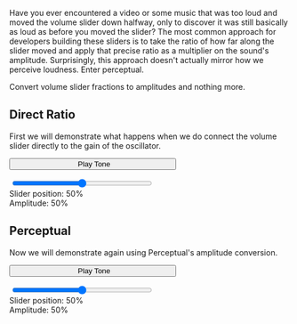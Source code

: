 Have you ever encountered a video or some music that was too loud and moved the volume slider down halfway, only to discover it was still basically as loud as before you moved the slider? The most common approach for developers building these sliders is to take the ratio of how far along the slider moved and apply that precise ratio as a multiplier on the sound's amplitude. Surprisingly, this approach doesn't actually mirror how we perceive loudness. Enter perceptual.

Convert volume slider fractions to amplitudes and nothing more.

## Direct Ratio
  First we will demonstrate what happens when we do connect the volume slider directly to the gain of the oscillator.

  <button style="width: 300px;" id="play-button-1"><i class="fa fa-play" style="margin-right: 5 px;padding-right: 5px;"></i>Play Tone</button>
  <div style="width: 350px;">
    <i class="fa fa-volume-down" style="/*! height: 100%; */ font-size: 24px;"></i>
    <input type="range" style="vertical-align: top;margin-left: 5px;margin-right: 5px;width: 252px;" id="input-volume-1">
    <i class="fa fa-volume-up" style="font-size: 24px;"></i>
  </div>
  <div id="label-slider-1">Slider position: 50%</div>
  <div id="label-amplitude-1">Amplitude: 50%</div>

## Perceptual
  Now we will demonstrate again using Perceptual's amplitude conversion.

  <button style="width: 300px;" id="play-button-2"><i class="fa fa-play" style="margin-right: 5 px;padding-right: 5px;"></i>Play Tone</button>
  <div style="width: 350px;">
    <i class="fa fa-volume-down" style="/*! height: 100%; */ font-size: 24px;"></i>
    <input type="range" style="vertical-align: top;margin-left: 5px;margin-right: 5px;width: 252px;" id="input-volume-2">
    <i class="fa fa-volume-up" style="font-size: 24px;"></i>
  </div>
  <div id="label-slider-2">Slider position: 50%</div>
  <div id="label-amplitude-2">Amplitude: 50%</div>
